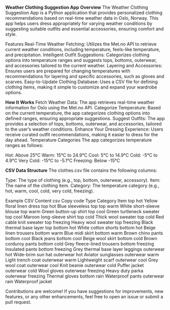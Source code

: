 **Weather Clothing Suggestion App**
**Overview** The Weather Clothing Suggestion App is a Python application that provides personalized clothing recommendations based on real-time weather data in Oslo, Norway. This app helps users dress appropriately for varying weather conditions by suggesting suitable outfits and essential accessories, ensuring comfort and style.

Features Real-Time Weather Fetching: Utilizes the Met.no API to retrieve current weather conditions, including temperature, feels-like temperature, and precipitation. 
Intelligent Outfit Suggestions: Categorizes clothing options into temperature ranges and suggests tops, bottoms, outerwear, and accessories tailored to the current weather. 
Layering and Accessories: Ensures users are prepared for changing temperatures with recommendations for layering and specific accessories, such as gloves and scarves. 
Easy-to-Update Clothing Database: Uses a CSV file for defining clothing items, making it simple to customize and expand your wardrobe options. 

**How It Works** 
Fetch Weather Data: The app retrieves real-time weather information for Oslo using the Met.no API. 
Categorize Temperature: Based on the current temperature, the app categorizes clothing options into defined ranges, ensuring appropriate suggestions. Suggest Outfits: The app provides a selection of tops, bottoms, outerwear, and accessories, tailored to the user’s weather conditions. 
Enhance Your Dressing Experience: Users receive curated outfit recommendations, making it easier to dress for the day ahead. 
Temperature Categories The app categorizes temperature ranges as follows:

Hot: Above 25°C Warm: 15°C to 24.9°C Cool: 5°C to 14.9°C Cold: -5°C to 4.9°C Very Cold: -15°C to -5.1°C Freezing: Below -15°C 

**CSV Data Structure** The clothes.csv file contains the following columns:

Type: The type of clothing (e.g., top, bottom, outerwear, accessory). 
Item: The name of the clothing item. 
Category: The temperature category (e.g., hot, warm, cool, cold, very cold, freezing). 

Example CSV Content csv Copy code 
Type	Category	Item
top	hot	Yellow floral linen dress
top	hot	Blue sleeveless top
top	warm	White short-sleeve blouse
top	warm	Green button-up shirt
top	cool	Green turtleneck sweater
top	cool	Maroon long-sleeve shirt
top	cold	Thick wool sweater
top	cold	Red cable knit sweater
top	freezing	Heavy wool sweater
top	freezing	Black thermal base layer top
bottom	hot	White cotton shorts
bottom	hot	Beige linen trousers
bottom	warm	Blue midi skirt
bottom	warm	Brown chino pants
bottom	cool	Black jeans
bottom	cool	Beige wool skirt
bottom	cold	Brown corduroy pants
bottom	cold	Grey fleece-lined trousers
bottom	freezing	Insulated pants
bottom	freezing	Grey thermal base layer leggings
outerwear	hot	Wide-brim sun hat
outerwear	hot	Aviator sunglasses
outerwear	warm	Light trench coat
outerwear	warm	Lightweight scarf
outerwear	cool	Grey wool coat
outerwear	cool	Knit beanie
outerwear	cold	Puffer jacket
outerwear	cold	Wool gloves
outerwear	freezing	Heavy duty parka
outerwear	freezing	Thermal gloves
bottom	rain	Waterproof pants
outerwear	rain	Waterproof jacket


Contributions are welcome! If you have suggestions for improvements, new features, or any other enhancements, feel free to open an issue or submit a pull request.
